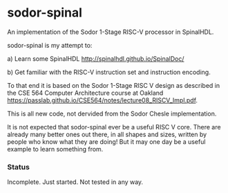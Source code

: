 # sodor-spinal

An implementation of the Sodor 1-Stage RISC-V processor in SpinalHDL.

sodor-spinal is my attempt to:

a) Learn some SpinalHDL
  http://spinalhdl.github.io/SpinalDoc/

b) Get familiar with the RISC-V instruction set and instruction encoding.
    
To that end it is based on the Sodor 1-Stage RISC V design as described in the CSE 564 Computer Architecture course at Oakland https://passlab.github.io/CSE564/notes/lecture08_RISCV_Impl.pdf.

This is all new code, not dervided from the Sodor Chesle implementation.

It is not expected that sodor-spinal ever be a useful RISC V core. There are already many better ones out there, in all shapes and sizes, written by people who know what they are doing! But it may one day be a useful example to learn something from. 

### Status

Incomplete. Just started. Not tested in any way.



